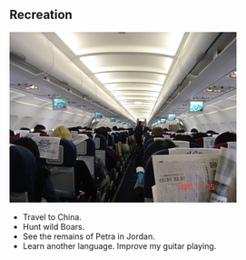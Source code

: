 ## Recreation
![idalingi, inside the airplane ](idalingi.jpg)

- Travel to China.
- Hunt wild Boars.
- See the remains of Petra in Jordan.
- Learn another language.
Improve my guitar playing.